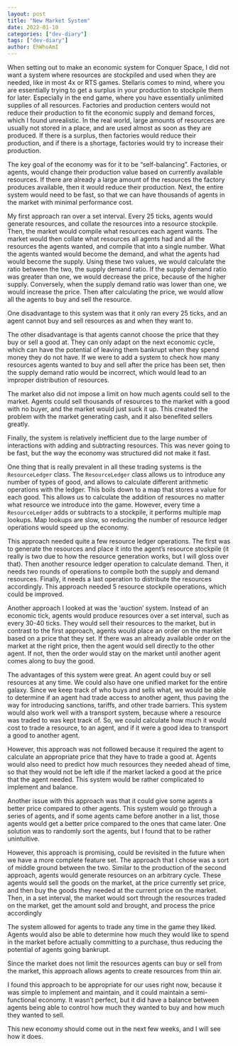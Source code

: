 ```yaml
---
layout: post
title: "New Market System"
date: 2022-01-10
categories: ["dev-diary"]
tags: ["dev-diary"]
author: EhWhoAmI
---
```

When setting out to make an economic system for Conquer Space, I did not want a system where resources are stockpiled and used when they are needed, like in most 4x or RTS games. Stellaris comes to mind, where you are essentially trying to get a surplus in your production to stockpile them for later. Especially in the end game, where you have essentially unlimited supplies of all resources. Factories and production centers would not reduce their production to fit the economic supply and demand forces, which I found unrealistic. In the real world, large amounts of resources are usually not stored in a place, and are used almost as soon as they are produced. If there is a surplus, then factories would reduce their production, and if there is a shortage, factories would try to increase their production.


The key goal of the economy was for it to be “self-balancing”. Factories, or agents, would change their production value based on currently available resources. If there are already a large amount of the resources the factory produces available, then it would reduce their production. Next, the entire system would need to be fast, so that we can have thousands of agents in the market with minimal performance cost. 


My first approach ran over a set interval. Every 25 ticks, agents would generate resources, and collate the resources into a resource stockpile. Then, the market would compile what resources each agent wants. The market would then collate what resources all agents had and all the resources the agents wanted, and compile that into a single number. What the agents wanted would become the demand, and what the agents had would become the supply. Using these two values, we would calculate the ratio between the two, the supply demand ratio. If the supply demand ratio was greater than one, we would decrease the price, because of the higher supply. Conversely, when the supply demand ratio was lower than one, we would increase the price. Then after calculating the price, we would allow all the agents to buy and sell the resource.


One disadvantage to this system was that it only ran every 25 ticks, and an agent cannot buy and sell resources as and when they want to.


The other disadvantage is that agents cannot choose the price that they buy or sell a good at. They can only adapt on the next economic cycle, which can have the potential of leaving them bankrupt when they spend money they do not have. If we were to add a system to check how many resources agents wanted to buy and sell after the price has been set, then the supply demand ratio would be incorrect, which would lead to an improper distribution of resources.


The market also did not impose a limit on how much agents could sell to the market. Agents could sell thousands of resources to the market with a good with no buyer, and the market would just suck it up. This created the problem with the market generating cash, and it also benefited sellers greatly.


Finally, the system is relatively inefficient due to the large number of interactions with adding and subtracting resources. This was never going to be fast, but the way the economy was structured did not make it fast.


One thing that is really prevalent in all these trading systems is the `ResourceLedger` class. The `ResourceLedger` class allows us to introduce any number of types of good, and allows to calculate different arithmetic operations with the ledger. This boils down to a map that stores a value for each good. This allows us to calculate the addition of resources no matter what resource we introduce into the game. However, every time a `ResourceLedger` adds or subtracts to a stockpile, it performs multiple map lookups. Map lookups are slow, so reducing the number of resource ledger operations would speed up the economy.


This approach needed quite a few resource ledger operations. The first was to generate the resources and place it into the agent’s resource stockpile (it really is two due to how the resource generation works, but I will gloss over that). Then another resource ledger operation to calculate demand. Then, it needs two rounds of operations to compile both the supply and demand resources. Finally, it needs a last operation to distribute the resources accordingly. This approach needed 5 resource stockpile operations, which could be improved.


Another approach I looked at was the ‘auction’ system. Instead of an economic tick, agents would produce resources over a set interval, such as every 30-40 ticks. They would sell their resources to the market, but in contrast to the first approach, agents would place an order on the market based on a price that they set. If there was an already available order on the market at the right price, then the agent would sell directly to the other agent. If not, then the order would stay on the market until another agent comes along to buy the good.


The advantages of this system were great. An agent could buy or sell resources at any time. We could also have one unified market for the entire galaxy. Since we keep track of who buys and sells what, we would be able to determine if an agent had trade access to another agent, thus paving the way for introducing sanctions, tariffs, and other trade barriers. This system would also work well with a transport system, because where a resource was traded to was kept track of. So, we could calculate how much it would cost to trade a resource, to an agent, and if it were a good idea to transport a good to another agent.


However, this approach was not followed because it required the agent to calculate an appropriate price that they have to trade a good at. Agents would also need to predict how much resources they needed ahead of time, so that they would not be left idle if the market lacked a good at the price that the agent needed. This system would be rather complicated to implement and balance.


Another issue with this approach was that it could give some agents a better price compared to other agents. This system would go through a series of agents, and if some agents came before another in a list, those agents would get a better price compared to the ones that came later. One solution was to randomly sort the agents, but I found that to be rather unintuitive.


However, this approach is promising, could be revisited in the future when we have a more complete feature set.
The approach that I chose was a sort of middle ground between the two. Similar to the production of the second approach, agents would generate resources on an arbitrary cycle. These agents would sell the goods on the market, at the price currently set price, and then buy the goods they needed at the current price on the market. Then, in a set interval, the market would sort through the resources traded on the market, get the amount sold and brought, and process the price accordingly


The system allowed for agents to trade any time in the game they liked. Agents would also be able to determine how much they would like to spend in the market before actually committing to a purchase, thus reducing the potential of agents going bankrupt.


Since the market does not limit the resources agents can buy or sell from the market, this approach allows agents to create resources from thin air.


I found this approach to be appropriate for our uses right now, because it was simple to implement and maintain, and it could maintain a semi-functional economy. It wasn’t perfect, but it did have a balance between agents being able to control how much they wanted to buy and how much they wanted to sell.


This new economy should come out in the next few weeks, and I will see how it does.

